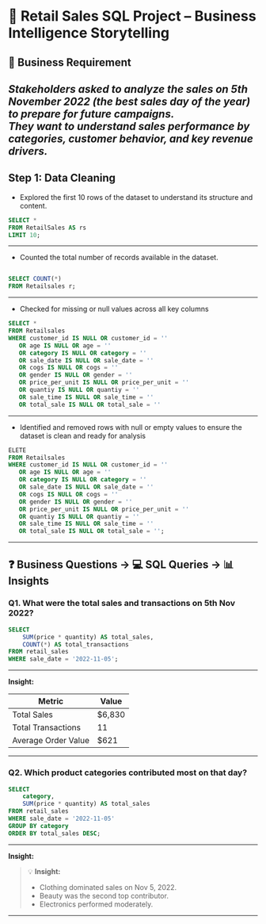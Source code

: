 # 🛒 Retail Sales SQL Project – Business Intelligence Storytelling  

## 📌 Business Requirement  
*Stakeholders asked to analyze the sales on **5th November 2022** (the best sales day of the year) to prepare for future campaigns.  
They want to understand sales performance by categories, customer behavior, and key revenue drivers.*  
--- 
## Step 1: Data Cleaning  

- Explored the first 10 rows of the dataset to understand its structure and content.  

```sql
SELECT *
FROM RetailSales AS rs
LIMIT 10;
```
--- 
- Counted the total number of records available in the dataset. 
```sql

SELECT COUNT(*) 
FROM Retailsales r; 
```
--- 
- Checked for missing or null values across all key columns 
```sql
SELECT *
FROM Retailsales
WHERE customer_id IS NULL OR customer_id = ''
   OR age IS NULL OR age = ''
   OR category IS NULL OR category = ''
   OR sale_date IS NULL OR sale_date = ''
   OR cogs IS NULL OR cogs = ''
   OR gender IS NULL OR gender = ''
   OR price_per_unit IS NULL OR price_per_unit = ''
   OR quantiy IS NULL OR quantiy = ''
   OR sale_time IS NULL OR sale_time = ''
   OR total_sale IS NULL OR total_sale = ''
``` 
--- 
- Identified and removed rows with null or empty values to ensure the dataset is  clean and ready for analysis
``` sql
ELETE 
FROM Retailsales 
WHERE customer_id IS NULL OR customer_id = ''
   OR age IS NULL OR age = ''
   OR category IS NULL OR category = ''
   OR sale_date IS NULL OR sale_date = ''
   OR cogs IS NULL OR cogs = ''
   OR gender IS NULL OR gender = ''
   OR price_per_unit IS NULL OR price_per_unit = ''
   OR quantiy IS NULL OR quantiy = ''
   OR sale_time IS NULL OR sale_time = ''
   OR total_sale IS NULL OR total_sale = '';
``` 
--- 
## ❓ Business Questions → 💻 SQL Queries → 📊 Insights  

### **Q1. What were the total sales and transactions on 5th Nov 2022?**  
```sql
SELECT 
    SUM(price * quantity) AS total_sales,
    COUNT(*) AS total_transactions
FROM retail_sales
WHERE sale_date = '2022-11-05';
```
--- 
**Insight:**  

| Metric               | Value   |
|-----------------------|---------|
| Total Sales           | $6,830  |
| Total Transactions    | 11      |
| Average Order Value   | $621    | 

--- 
### **Q2. Which product categories contributed most on that day?**
```sql
SELECT 
    category, 
    SUM(price * quantity) AS total_sales
FROM retail_sales
WHERE sale_date = '2022-11-05'
GROUP BY category
ORDER BY total_sales DESC;
```
--- 
**Insight:**  
> 💡 **Insight:**  
> - Clothing dominated sales on Nov 5, 2022.  
> - Beauty was the second top contributor.  
> - Electronics performed moderately.

---  




